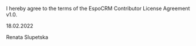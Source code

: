 I hereby agree to the terms of the EspoCRM Contributor License Agreement v1.0.

18.02.2022

Renata Slupetska
